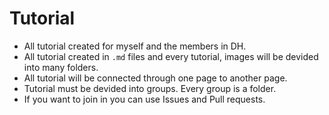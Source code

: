 # Tutorial

- All tutorial created for myself and the members in DH.
- All tutorial created in `.md` files and every tutorial, images will be devided into many folders.
- All tutorial will be connected through one page to another page.
- Tutorial must be devided into groups. Every group is a folder.
- If you want to join in you can use Issues and Pull requests.
